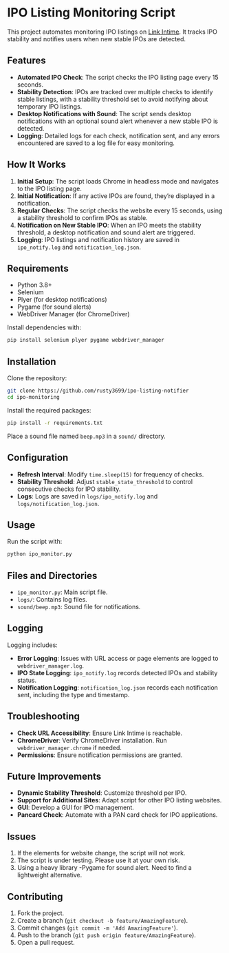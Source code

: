 # IPO Listing Monitoring Script
This project automates monitoring IPO listings on [Link Intime](https://linkintime.co.in/initial_offer/). It tracks IPO stability and notifies users when new stable IPOs are detected.

## Features

- **Automated IPO Check**: The script checks the IPO listing page every 15 seconds.
- **Stability Detection**: IPOs are tracked over multiple checks to identify stable listings, with a stability threshold set to avoid notifying about temporary IPO listings.
- **Desktop Notifications with Sound**: The script sends desktop notifications with an optional sound alert whenever a new stable IPO is detected.
- **Logging**: Detailed logs for each check, notification sent, and any errors encountered are saved to a log file for easy monitoring.

## How It Works

1. **Initial Setup**: The script loads Chrome in headless mode and navigates to the IPO listing page.
2. **Initial Notification**: If any active IPOs are found, they’re displayed in a notification.
3. **Regular Checks**: The script checks the website every 15 seconds, using a stability threshold to confirm IPOs as stable.
4. **Notification on New Stable IPO**: When an IPO meets the stability threshold, a desktop notification and sound alert are triggered.
5. **Logging**: IPO listings and notification history are saved in `ipo_notify.log` and `notification_log.json`.

## Requirements

- Python 3.8+
- Selenium
- Plyer (for desktop notifications)
- Pygame (for sound alerts)
- WebDriver Manager (for ChromeDriver)

Install dependencies with:
```bash
pip install selenium plyer pygame webdriver_manager
```

## Installation

Clone the repository:
```bash
git clone https://github.com/rusty3699/ipo-listing-notifier
cd ipo-monitoring
```

Install the required packages:
```bash
pip install -r requirements.txt
```

Place a sound file named `beep.mp3` in a `sound/` directory.

## Configuration

- **Refresh Interval**: Modify `time.sleep(15)` for frequency of checks.
- **Stability Threshold**: Adjust `stable_state_threshold` to control consecutive checks for IPO stability.
- **Logs**: Logs are saved in `logs/ipo_notify.log` and `logs/notification_log.json`.

## Usage

Run the script with:
```bash
python ipo_monitor.py
```

## Files and Directories

- `ipo_monitor.py`: Main script file.
- `logs/`: Contains log files.
- `sound/beep.mp3`: Sound file for notifications.

## Logging

Logging includes:
- **Error Logging**: Issues with URL access or page elements are logged to `webdriver_manager.log`.
- **IPO State Logging**: `ipo_notify.log` records detected IPOs and stability status.
- **Notification Logging**: `notification_log.json` records each notification sent, including the type and timestamp.

## Troubleshooting

- **Check URL Accessibility**: Ensure Link Intime is reachable.
- **ChromeDriver**: Verify ChromeDriver installation. Run `webdriver_manager.chrome` if needed.
- **Permissions**: Ensure notification permissions are granted.

## Future Improvements

- **Dynamic Stability Threshold**: Customize threshold per IPO.
- **Support for Additional Sites**: Adapt script for other IPO listing websites.
- **GUI**: Develop a GUI for IPO management.
- **Pancard Check**: Automate with a PAN card check for IPO applications.

## Issues
1. If the elements for website change, the script will not work.
2. The script is under testing. Please use it at your own risk.
3. Using a heavy library -Pygame for sound alert. Need to find a lightweight alternative. 

## Contributing

1. Fork the project.
2. Create a branch (`git checkout -b feature/AmazingFeature`).
3. Commit changes (`git commit -m 'Add AmazingFeature'`).
4. Push to the branch (`git push origin feature/AmazingFeature`).
5. Open a pull request.

